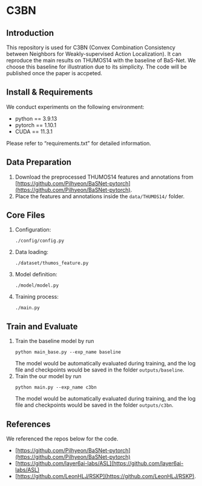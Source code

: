 # C3BN
## Introduction
This repository is used for C3BN (Convex Combination Consistency between Neighbors for Weakly-supervised Action Localization). 
It can reproduce the main results on THUMOS14 with the baseline of BaS-Net. We choose this baseline for illustration due to its simplicity. The code will be published once the paper is accpeted.
## Install & Requirements
We conduct experiments on the following environment: <br>
 * python == 3.9.13 <br>
 * pytorch == 1.10.1 <br>
 * CUDA == 11.3.1 <br>

Please refer to “requirements.txt” for detailed information.
## Data Preparation
1. Download the preprocessed THUMOS14 features and annotations from [https://github.com/Pilhyeon/BaSNet-pytorch](https://github.com/Pilhyeon/BaSNet-pytorch).
2. Place the features and annotations inside the `data/THUMOS14/` folder.
## Core Files
1. Configuration:
   
   `./config/config.py`
2. Data loading: 
   
   `./dataset/thumos_feature.py`  
3. Model definition:

   `./model/model.py`
4. Training process: 

   `./main.py`
## Train and Evaluate
1. Train the baseline model by run 
   ```
   python main_base.py --exp_name baseline
   ```
   The model would be automatically evaluated during training, and the log file and checkpoints would be saved in the folder `outputs/baseline`.
2. Train the our model by run 
   ```
   python main.py --exp_name c3bn
   ```
   The model would be automatically evaluated during training, and the log file and checkpoints would be saved in the folder `outputs/c3bn`.
   
## References
We referenced the repos below for the code.

 * [https://github.com/Pilhyeon/BaSNet-pytorch](https://github.com/Pilhyeon/BaSNet-pytorch)
 * [https://github.com/layer6ai-labs/ASL](https://github.com/layer6ai-labs/ASL) 
 * [https://github.com/LeonHLJ/RSKP](https://github.com/LeonHLJ/RSKP). 


